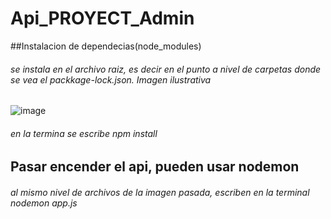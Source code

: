 # Api_PROYECT_Admin

##Instalacion de dependecias(node_modules)

###### se instala en el archivo raiz, es decir en el punto a nivel de carpetas donde se vea el packkage-lock.json. Imagen ilustrativa

![image](https://user-images.githubusercontent.com/61246740/153438102-00df6190-5c0f-48d4-a5f3-5dc9f1a62adb.png)

###### en la termina se escribe npm install

## Pasar encender el api, pueden usar nodemon

###### al mismo nivel de archivos de la imagen pasada, escriben en la terminal nodemon app.js
